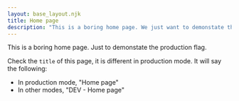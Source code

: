 ```yaml
---
layout: base_layout.njk
title: Home page
description: "This is a boring home page. We just want to demonstate the production flag."
---
```


This is a boring home page. Just to demonstate the production flag.

Check the `title` of this page, it is different in production mode. It will say the following:
- In production mode, "Home page"
- In other modes, "DEV - Home page"
